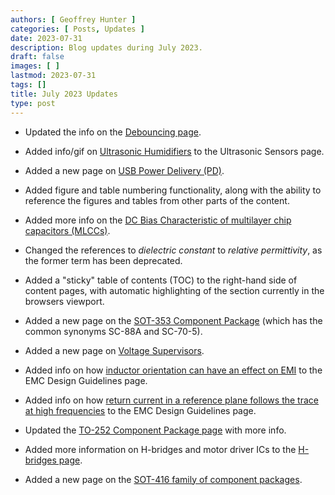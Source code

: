 ```yaml
---
authors: [ Geoffrey Hunter ]
categories: [ Posts, Updates ]
date: 2023-07-31
description: Blog updates during July 2023.
draft: false
images: [ ]
lastmod: 2023-07-31
tags: []
title: July 2023 Updates
type: post
---
```


* Updated the info on the [Debouncing page](/electronics/circuit-design/debouncing/).

* Added info/gif on [Ultrasonic Humidifiers](/electronics/components/sensors/ultrasonic-sensors/#ultrasonic-humidifiers) to the Ultrasonic Sensors page.

* Added a new page on [USB Power Delivery (PD)](/electronics/communication-protocols/usb-protocol/usb-power-delivery/).

* Added figure and table numbering functionality, along with the ability to reference the figures and tables from other parts of the content.

* Added more info on the [DC Bias Characteristic of multilayer chip capacitors (MLCCs)](/electronics/components/capacitors/#dc-bias-characteristic-1).

* Changed the references to _dielectric constant_ to _relative permittivity_, as the former term has been deprecated. 

* Added a "sticky" table of contents (TOC) to the right-hand side of content pages, with automatic highlighting of the section currently in the browsers viewport.

* Added a new page on the [SOT-353 Component Package](/pcb-design/component-packages/sod-353-component-package/) (which has the common synonyms SC-88A and SC-70-5).

* Added a new page on [Voltage Supervisors](/electronics/components/voltage-supervisors/).

* Added info on how [inductor orientation can have an effect on EMI](/electronics/electromagnetic-compatibility-emc/emc-design-guidelines/#inductor-polarity) to the EMC Design Guidelines page.

* Added info on how [return current in a reference plane follows the trace at high frequencies](/electronics/electromagnetic-compatibility-emc/emc-design-guidelines/#solid-reference-planes-under-traces) to the EMC Design Guidelines page. 

* Updated the [TO-252 Component Package page](/pcb-design/component-packages/to-252-component-package/) with more info.

* Added more information on H-bridges and motor driver ICs to the [H-bridges page](/electronics/components/h-bridges/).

* Added a new page on the [SOT-416 family of component packages](/pcb-design/component-packages/sot-416-component-package/).
